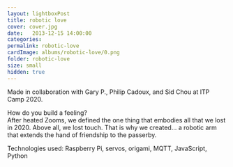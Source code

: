 ```yaml
---
layout: lightboxPost
title: robotic love
cover: cover.jpg
date:   2013-12-15 14:00:00
categories: 
permalink: robotic-love
cardImage: albums/robotic-love/0.png
folder: robotic-love
size: small
hidden: true
---
```


Made in collaboration with Gary P., Philip Cadoux, and Sid Chou at ITP Camp 2020.

<!--more-->

How do you build a feeling?  
After heated Zooms, we defined the one thing that embodies all that we lost in 2020. Above all, we lost touch. That is why we created... a robotic arm that extends the hand of friendship to the passerby.

Technologies used: Raspberry Pi, servos, origami, MQTT, JavaScript, Python
